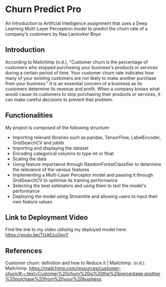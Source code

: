 # Churn Predict Pro
An Introduction to Artificial Intelligence assignment that uses a Deep Learning Multi-Layer Perceptron model to predict the churn rate of a company's customers by Naa Lamiorkor Boye

## Introduction
According to Mailchimp (n.d.), "Customer churn is the percentage of customers who stopped purchasing your business's products or services during a certain period of time. Your customer churn rate indicates how many of your existing customers are not likely to make another purchase from your business."
It is an essential concern of a business as its customers determine its revenue and profit. When a company knows what would cause its customers to stop purchasing their products or services, it can make careful decisions to prevent that problem.

## Functionalities
My project is composed of the following structure:
  - Importing relevant libraries such as pandas, TensorFlow, LabelEncoder, GridSearchCV and joblib
  - Importing and displaying the dataset
  - Encoding categorical columns to type int or float
  - Scaling the data
  - Using feature importance through RandomForestClassifier to determine the relevance of the various features
  - Implementing a Multi-Layer Perceptor model and passing it through GridSearchCV to optimise its training performance
  - Selecting the best estimators and using them to test the model's performance
  - Deploying the model using Streamlite and allowing users to input their own feature values

## Link to Deployment Video
Find the link to my video utilising my deployed model here:
https://youtu.be/TIzAEzuGpvY

## References
Customer churn: definition and how to Reduce it | Mailchimp. (n.d.). Mailchimp. https://mailchimp.com/resources/customer-churn/#:~:text=Customer%20churn%20is%20the%20percentage,another%20purchase%20from%20your%20business.
